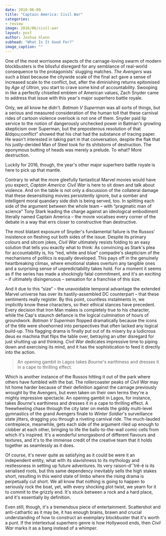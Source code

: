 ```yaml
---
date: 2016-06-09
title: "Captain America: Civil War"
categories:
- review
image: 2016/06/civil-war
layout: post
author: Joshua Glenn
subhead: "What Is It Good For?"
image_caption: ""
---
```

One of the most worrisome aspects of the carnage-loving swarm of modern blockbusters is the blissful disregard for any semblance of real-world consequence to the protagonists&apos; slugging matches.
*The Avengers* was such a blast because the citywide scale of the final act gave a sense of increased scale to the conflict, but, after the diminishing returns epitomised by *Age of Ultron*, you start to crave some kind of accountability.
Swooping in like a perfectly chiselled emblem of American values, Zach Snyder came to address that issue with this year&apos;s major superhero battle royale.

Only, we all know he didn&apos;t.
*Batman V Superman* was all sorts of things, but a serious and measured consideration of the human toll that these carnival rides of cartoon violence overlook is not one of them.
Snyder paid lip service to the notion of dangerously unchecked power in Batman&apos;s growling skepticism over Superman, but the preposterous resolution of that &ldqou;conflict&rdquo; showed that his chat had the substance of tracing paper.
He wasn&apos;t interested in taking part in that conversation, despite the flak that his justly-derided Man of Steel took for its shitstorm of destruction.
The eponymous butting of heads was merely a prelude.
To what? More destruction.

Luckily for 2016, though, the year&apos;s other major superhero battle royale is here to pick up that mantle.

Contrary to what the more gleefully fantastical Marvel movies would have you expect, *Captain America: Civil War* is here to sit down and talk about violence.
And on the table is not only a discussion of the collateral damage that these desensitising movies persistently ignore, but a somber and intelligent moral quandary side dish is being served, too.
In splitting each side of the argument between the whole team &ndash; with &ldquo;pragmatic man of science&rdquo; Tony Stark leading the charge against an ideological embodiment literally named Captain America &ndash; the movie vocalises every corner of the debate in a way that errs closer to constructive than destructive.

The most blatant exposure of Snyder&apos;s fundamental failure is the Russos&apos; insistence on fleshing out both sides of the issue.
Despite its primary colours and sitcom jokes, *Civil War* ultimately resists folding to an easy solution that tells you exactly what to think: As convincing as Stark&apos;s plea for accountability is, his &ldquo;red, white and blue&rdquo; compadre&apos;s skepticism of the mechanisms of politics is equally developed.
This pays off in the genuinely heartbreaking climax, where emotional stakes overturn any tangible ones and a surprising sense of unpredictability takes hold.
For a moment it seems as if the series has made a shockingly fatal commitment, and it&apos;s an exciting &ndash; if ultimately disingenuous &ndash; sensation for a franchise of this size.

And it due to this &ldquo;size&rdquo; &ndash; the unavoidable temporal advantage the extended Marvel universe has over its hastily-assembled DC counterpart &ndash; that these sentiments really register.
By this point, countless instalments in, we implicitly know these characters, so their ethical stances have precedent.
Every decision that Iron Man makes is completely true to his character, while the Cap&apos;s staunch defiance is the logical culmination of hours of groundwork.
*Batman V Superman* flopped dramatically because the icons of the title were shoehorned into perspectives that often lacked any logical build-up.
This flagging drama is finally put out of its misery by a ludicrous deus ex machina that flips the table over, betraying an utter disregard for just shutting up and thinking.
*Civil War* dedicates impressive time to piping down and exercising its mind, and it has the sophistication to feed it directly into the action.

> An opening gambit in Lagos takes *Bourne*&apos;s earthiness and dresses it in a cape to thrilling effect.

Which is another instance of the Russos hitting it out of the park where others have fumbled with the bat.
The rollercoaster peaks of *Civil War* may hit home harder because of their definition against the carnage previously wrought by the Avengers, but even taken on their own terms they&apos;re a mighty impressive spectacle.
An opening gambit in Lagos, for instance, takes *Bourne*&apos;s earthiness and dresses it in a cape to thrilling effect.
A freewheeling chase through the city later on melds the giddy multi-level gymnastics of the grand Avengers finale to *Winter Soldier*&apos;s surveillance state jitters, dragging you through a riveting carnival ride.
The much-lauded centrepiece, meanwhile, gets each side of the argument riled up enough to clobber at each other, bringing to life the balls-to-the-wall comic cells from which it&apos;s inspired.
It&apos;s a wonderful smorgasbord of different flavours and textures, and it&apos;s to the immense credit of the creative team that it holds together as seamlessly as it does.

Of course, it&apos;s never quite as satisfying as it could be were it an independent entity, what with its slavishness to its mythology and restlessness in setting up future adventures.
Its very raison-d&apos;&circ;trê-&#234; is its serialised roots, but this same dependency inevitably sells the high stakes short, resulting in this weird state of limbo where the rising drama is perpetually cut short.
We all know that nothing is going to happen to seriously rock the boat, yet, with every shocking plot twist, we yearn for it to commit to the grizzly end.
It&apos;s stuck between a rock and a hard place, and it&apos;s essentially by definition.

Even still, though, it&apos;s a tremendous piece of entertainment.
Scattershot and anti-cathartic as it may be, it has enough brains, brawn and crucial understanding of how to construct an exemplary blockbuster that it&apos;s worth a punt.
If the intertextual superhero genre is how Hollywood ends, then *Civil War* marks it as a bang instead of a whimper.